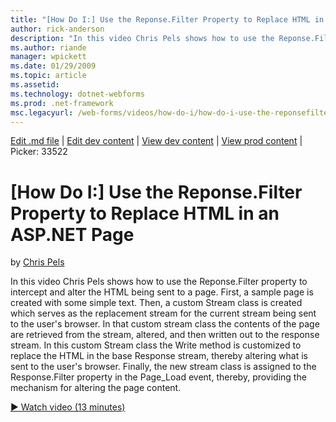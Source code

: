 ```yaml
---
title: "[How Do I:] Use the Reponse.Filter Property to Replace HTML in an ASP.NET Page | Microsoft Docs"
author: rick-anderson
description: "In this video Chris Pels shows how to use the Reponse.Filter property to intercept and alter the HTML being sent to a page. First, a sample page is created w..."
ms.author: riande
manager: wpickett
ms.date: 01/29/2009
ms.topic: article
ms.assetid: 
ms.technology: dotnet-webforms
ms.prod: .net-framework
msc.legacyurl: /web-forms/videos/how-do-i/how-do-i-use-the-reponsefilter-property-to-replace-html-in-an-aspnet-page
---
```

[Edit .md file](C:\Projects\msc\dev\Msc.Www\Web.ASP\App_Data\github\web-forms\videos\how-do-i\how-do-i-use-the-reponsefilter-property-to-replace-html-in-an-aspnet-page.md) | [Edit dev content](http://www.aspdev.net/umbraco#/content/content/edit/26499) | [View dev content](http://docs.aspdev.net/tutorials/web-forms/videos/how-do-i/how-do-i-use-the-reponsefilter-property-to-replace-html-in-an-aspnet-page.html) | [View prod content](http://www.asp.net/web-forms/videos/how-do-i/how-do-i-use-the-reponsefilter-property-to-replace-html-in-an-aspnet-page) | Picker: 33522

[How Do I:] Use the Reponse.Filter Property to Replace HTML in an ASP.NET Page
====================
by [Chris Pels](https://twitter.com/chrispels)

In this video Chris Pels shows how to use the Reponse.Filter property to intercept and alter the HTML being sent to a page. First, a sample page is created with some simple text. Then, a custom Stream class is created which serves as the replacement stream for the current stream being sent to the user's browser. In that custom stream class the contents of the page are retrieved from the stream, altered, and then written out to the response stream. In this custom Stream class the Write method is customized to replace the HTML in the base Response stream, thereby altering what is sent to the user's browser. Finally, the new stream class is assigned to the Response.Filter property in the Page\_Load event, thereby, providing the mechanism for altering the page content.

[&#9654; Watch video (13 minutes)](https://channel9.msdn.com/Blogs/ASP-NET-Site-Videos/how-do-i-use-the-reponsefilter-property-to-replace-html-in-an-aspnet-page)